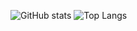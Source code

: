 
![GitHub stats](https://github-readme-stats.vercel.app/api?username=guiaguiar27&show_icons=true&theme=graywhite&include_all_commits=true)
![Top Langs](https://github-readme-stats.vercel.app/api/top-langs/?username=guiaguiar27&layout=compact&theme=graywhite)
